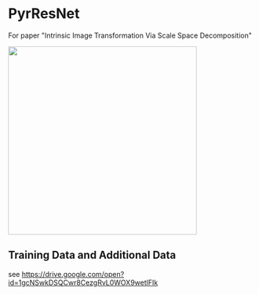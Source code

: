 # PyrResNet
For paper "Intrinsic Image Transformation Via Scale Space Decomposition"

<img src='imgs/illustration2_cropped.pdf' align="center" width=384> 

## Training Data and Additional Data
see https://drive.google.com/open?id=1gcNSwkDSQCwr8CezgRvL0WOX9wetlFIk
